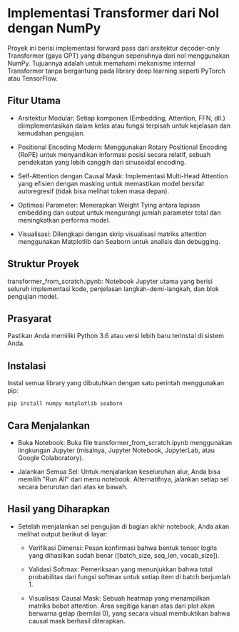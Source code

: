 # Implementasi Transformer dari Nol dengan NumPy
Proyek ini berisi implementasi forward pass dari arsitektur decoder-only Transformer (gaya GPT) yang dibangun sepenuhnya dari nol menggunakan NumPy. Tujuannya adalah untuk memahami mekanisme internal Transformer tanpa bergantung pada library deep learning seperti PyTorch atau TensorFlow.

## Fitur Utama
- Arsitektur Modular: Setiap komponen (Embedding, Attention, FFN, dll.) diimplementasikan dalam kelas atau fungsi terpisah untuk kejelasan dan kemudahan pengujian.

- Positional Encoding Modern: Menggunakan Rotary Positional Encoding (RoPE) untuk menyandikan informasi posisi secara relatif, sebuah pendekatan yang lebih canggih dari sinusoidal encoding.

- Self-Attention dengan Causal Mask: Implementasi Multi-Head Attention yang efisien dengan masking untuk memastikan model bersifat autoregresif (tidak bisa melihat token masa depan).

- Optimasi Parameter: Menerapkan Weight Tying antara lapisan embedding dan output untuk mengurangi jumlah parameter total dan meningkatkan performa model.

- Visualisasi: Dilengkapi dengan skrip visualisasi matriks attention menggunakan Matplotlib dan Seaborn untuk analisis dan debugging.

## Struktur Proyek
transformer_from_scratch.ipynb: Notebook Jupyter utama yang berisi seluruh implementasi kode, penjelasan langkah-demi-langkah, dan blok pengujian model.

## Prasyarat
Pastikan Anda memiliki Python 3.6 atau versi lebih baru terinstal di sistem Anda.

## Instalasi
Instal semua library yang dibutuhkan dengan satu perintah menggunakan pip:

`pip install numpy matplotlib seaborn`

## Cara Menjalankan
- Buka Notebook: Buka file transformer_from_scratch.ipynb menggunakan lingkungan Jupyter (misalnya, Jupyter Notebook, JupyterLab, atau Google Colaboratory).

- Jalankan Semua Sel: Untuk menjalankan keseluruhan alur, Anda bisa memilih "Run All" dari menu notebook. Alternatifnya, jalankan setiap sel secara berurutan dari atas ke bawah.

## Hasil yang Diharapkan
- Setelah menjalankan sel pengujian di bagian akhir notebook, Anda akan melihat output berikut di layar:

  - Verifikasi Dimensi: Pesan konfirmasi bahwa bentuk tensor logits yang dihasilkan sudah benar ([batch_size, seq_len, vocab_size]).

  - Validasi Softmax: Pemeriksaan yang menunjukkan bahwa total probabilitas dari fungsi softmax untuk setiap item di batch berjumlah 1.

  - Visualisasi Causal Mask: Sebuah heatmap yang menampilkan matriks bobot attention. Area segitiga kanan atas dari plot akan berwarna gelap (bernilai 0), yang secara visual membuktikan bahwa causal mask berhasil diterapkan.
